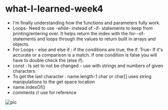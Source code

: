 # what-I-learned-week4

* I'm finally understanding how the functions and parameters fully work.
* Loops- Need to use -while- instead of -if- statements to keep from printing/entering over. It helps return the index with the for--of- statements and loops through the values to return built in arrays and objects.
* For Loops - else and else if : if the conditions are true, the if. True- If it's accurate or a comparison is a match. If one condition is false you will have to double check the (else if).
* const : Is set to not be changed - use with strings and numbers of given characters
* To get the last character : name.length-1 char or char[] uses string manipulations to the get space location 
* name.indexOf()  
* comments  // use for reference 


![pic](https://external-content.duckduckgo.com/iu/?u=https%3A%2F%2Ftse1.mm.bing.net%2Fth%3Fid%3DOIP.NOpBVAp6lT51nLNV2nL1dgAAAA%26pid%3DApi&f=1)
